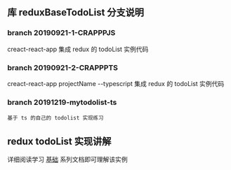 ## 库 reduxBaseTodoList 分支说明

### branch 20190921-1-CRAPPPJS

creact-react-app 集成 redux 的 todoList 实例代码

### branch 20190921-2-CRAPPPTS

creact-react-app projectName --typescript  集成 redux 的 todoList 实例代码

### branch 20191219-mytodolist-ts

`基于 ts 的自己的 todolist 实现练习`

## redux todoList 实现讲解

详细阅读学习 [基础](http://cn.redux.js.org/docs/basics/) 系列文档即可理解该实例
